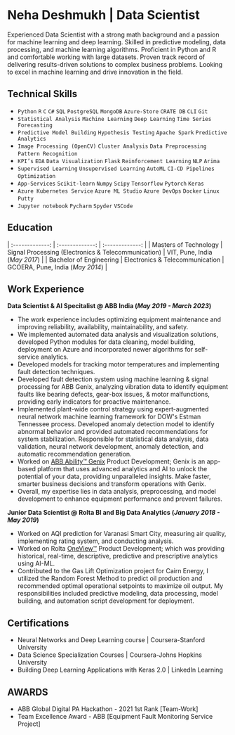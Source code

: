 # Neha Deshmukh | Data Scientist
Experienced Data Scientist with a strong math background and a passion for machine learning and deep learning. Skilled in predictive modeling, data processing, and machine learning algorithms. Proficient in Python and R and comfortable working with large datasets. Proven track record of delivering results-driven solutions to complex business problems. Looking to excel in machine learning and drive innovation in the field.

## Technical Skills
- `Python` `R` `C` `C#` `SQL` `PostgreSQL` `MongoDB` `Azure-Store` `CRATE DB` `CLI` `Git`
- `Statistical Analysis` `Machine Learning` `Deep Learning` `Time Series Forecasting` 
- `Predictive Model Building` `Hypothesis Testing` `Apache Spark` `Predictive Analytics` 
- `Image Processing (OpenCV)` `Cluster Analysis` `Data Preprocessing` `Pattern Recognition`
- `KPI’s` `EDA` `Data Visualization` `Flask` `Reinforcement Learning` `NLP` `Arima`  
- `Supervised Learning` `Unsupervised Learning` `AutoML` `CI-CD Pipelines` `Optimization`
- `App-Services` `Scikit-learn` `Numpy` `Scipy` `Tensorflow` `Pytorch` `Keras` 
- `Azure Kubernetes Service` `Azure ML Studio` `Azure DevOps` `Docker` `Linux` `Putty`
- `Jupyter notebook` `Pycharm` `Spyder` `VSCode`



## Education
| :-------------: | :-------------: | :-------------: |
| Masters of Technology | Signal Processing (Electronics & Telecommunication) | VIT, Pune, India (_May 2017_) |
| Bachelor of Engineering | Electronics & Telecommunication | GCOERA, Pune, India (_May 2014_) |

## Work Experience

**Data Scientist & AI Specitalist @ ABB India (_May 2019 - March 2023_)**
- The work experience includes optimizing equipment maintenance and improving reliability, availability, maintainability, and safety.
- We implemented automated data analysis and visualization solutions, developed Python modules for data cleaning, model building, deployment on Azure and incorporated newer algorithms for     self-service analytics.
- Developed models for tracking motor temperatures and implementing fault detection techniques.
- Developed fault detection system using machine learning & signal processing for ABB Genix, analyzing vibration data to identify equipment faults like bearing defects, gear-box issues, &     motor malfunctions, providing early indicators for proactive maintenance.
- Implemented plant-wide control strategy using expert-augmented neural network machine learning framework for DOW's Estman Tennessee process. Developed anomaly detection model to identify 
  abnormal behavior and provided automated recommendations for system stabilization. Responsible for statistical data analysis, data validation, neural network development, anomaly 
  detection, and automatic recommendation generation.
- Worked on [ABB Ability™ Genix](https://www.youtube.com/watch?v=pcPMHGPuFbI&t=10s&ab_channel=ABBProcessAutomation) Product Development; Genix is an app-based platform that uses advanced      analytics and AI to unlock the potential of your data, providing unparalleled insights. Make faster, smarter business decisions and transform operations with Genix. 
- Overall, my expertise lies in data analysis, preprocessing, and model development to enhance equipment performance and prevent failures.

**Junior Data Scientist @ Rolta BI and Big Data Analytics (_January 2018 - May 2019_)**
- Worked on AQI prediction for Varanasi Smart City, measuring air quality, implementing rating system, and conducting analysis.
- Worked on Rolta [OneView™](https://www.youtube.com/watch?v=WPxfOX0bGX8&ab_channel=Rolta) Product Development; which was providing historical, real-time, descriptive, predictive and          prescriptive analytics using AI-ML.
- Contributed to the Gas Lift Optimization project for Cairn Energy, I utilized the Random Forest Method to predict oil production and recommended optimal operational setpoints to maximize    oil output. My responsibilities included predictive modeling, data processing, model building, and automation script development for deployment.

## Certifications
- Neural Networks and Deep Learning course | Coursera-Stanford University
- Data Science Specialization Courses | Coursera-Johns Hopkins University
- Building Deep Learning Applications with Keras 2.0 | LinkedIn Learning

## AWARDS
- ABB Global Digital PA Hackathon - 2021 1st Rank [Team-Work]
- Team Excellence Award - ABB [Equipment Fault Monitoring Service Project]
